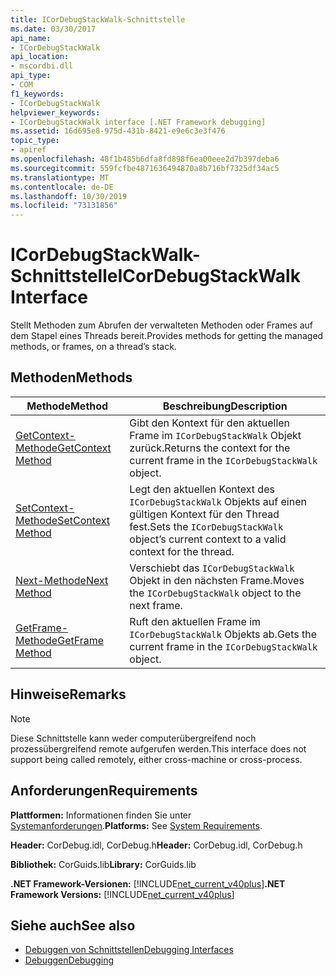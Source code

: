 ```yaml
---
title: ICorDebugStackWalk-Schnittstelle
ms.date: 03/30/2017
api_name:
- ICorDebugStackWalk
api_location:
- mscordbi.dll
api_type:
- COM
f1_keywords:
- ICorDebugStackWalk
helpviewer_keywords:
- ICorDebugStackWalk interface [.NET Framework debugging]
ms.assetid: 16d695e8-975d-431b-8421-e9e6c3e3f476
topic_type:
- apiref
ms.openlocfilehash: 48f1b485b6dfa8fd898f6ea00eee2d7b397deba6
ms.sourcegitcommit: 559fcfbe4871636494870a8b716bf7325df34ac5
ms.translationtype: MT
ms.contentlocale: de-DE
ms.lasthandoff: 10/30/2019
ms.locfileid: "73131856"
---
```

# <a name="icordebugstackwalk-interface"></a><span data-ttu-id="1a7a3-102">ICorDebugStackWalk-Schnittstelle</span><span class="sxs-lookup"><span data-stu-id="1a7a3-102">ICorDebugStackWalk Interface</span></span>
<span data-ttu-id="1a7a3-103">Stellt Methoden zum Abrufen der verwalteten Methoden oder Frames auf dem Stapel eines Threads bereit.</span><span class="sxs-lookup"><span data-stu-id="1a7a3-103">Provides methods for getting the managed methods, or frames, on a thread’s stack.</span></span>  
  
## <a name="methods"></a><span data-ttu-id="1a7a3-104">Methoden</span><span class="sxs-lookup"><span data-stu-id="1a7a3-104">Methods</span></span>  
  
|<span data-ttu-id="1a7a3-105">Methode</span><span class="sxs-lookup"><span data-stu-id="1a7a3-105">Method</span></span>|<span data-ttu-id="1a7a3-106">Beschreibung</span><span class="sxs-lookup"><span data-stu-id="1a7a3-106">Description</span></span>|  
|------------|-----------------|  
|[<span data-ttu-id="1a7a3-107">GetContext-Methode</span><span class="sxs-lookup"><span data-stu-id="1a7a3-107">GetContext Method</span></span>](../../../../docs/framework/unmanaged-api/debugging/icordebugstackwalk-getcontext-method.md)|<span data-ttu-id="1a7a3-108">Gibt den Kontext für den aktuellen Frame im `ICorDebugStackWalk` Objekt zurück.</span><span class="sxs-lookup"><span data-stu-id="1a7a3-108">Returns the context for the current frame in the `ICorDebugStackWalk` object.</span></span>|  
|[<span data-ttu-id="1a7a3-109">SetContext-Methode</span><span class="sxs-lookup"><span data-stu-id="1a7a3-109">SetContext Method</span></span>](../../../../docs/framework/unmanaged-api/debugging/icordebugstackwalk-setcontext-method.md)|<span data-ttu-id="1a7a3-110">Legt den aktuellen Kontext des `ICorDebugStackWalk` Objekts auf einen gültigen Kontext für den Thread fest.</span><span class="sxs-lookup"><span data-stu-id="1a7a3-110">Sets the `ICorDebugStackWalk` object’s current context to a valid context for the thread.</span></span>|  
|[<span data-ttu-id="1a7a3-111">Next-Methode</span><span class="sxs-lookup"><span data-stu-id="1a7a3-111">Next Method</span></span>](../../../../docs/framework/unmanaged-api/debugging/icordebugstackwalk-next-method.md)|<span data-ttu-id="1a7a3-112">Verschiebt das `ICorDebugStackWalk` Objekt in den nächsten Frame.</span><span class="sxs-lookup"><span data-stu-id="1a7a3-112">Moves the `ICorDebugStackWalk` object to the next frame.</span></span>|  
|[<span data-ttu-id="1a7a3-113">GetFrame-Methode</span><span class="sxs-lookup"><span data-stu-id="1a7a3-113">GetFrame Method</span></span>](../../../../docs/framework/unmanaged-api/debugging/icordebugstackwalk-getframe-method.md)|<span data-ttu-id="1a7a3-114">Ruft den aktuellen Frame im `ICorDebugStackWalk` Objekts ab.</span><span class="sxs-lookup"><span data-stu-id="1a7a3-114">Gets the current frame in the `ICorDebugStackWalk` object.</span></span>|  
  
## <a name="remarks"></a><span data-ttu-id="1a7a3-115">Hinweise</span><span class="sxs-lookup"><span data-stu-id="1a7a3-115">Remarks</span></span>  
  
> [!NOTE]
> <span data-ttu-id="1a7a3-116">Diese Schnittstelle kann weder computerübergreifend noch prozessübergreifend remote aufgerufen werden.</span><span class="sxs-lookup"><span data-stu-id="1a7a3-116">This interface does not support being called remotely, either cross-machine or cross-process.</span></span>  
  
## <a name="requirements"></a><span data-ttu-id="1a7a3-117">Anforderungen</span><span class="sxs-lookup"><span data-stu-id="1a7a3-117">Requirements</span></span>  
 <span data-ttu-id="1a7a3-118">**Plattformen:** Informationen finden Sie unter [Systemanforderungen](../../../../docs/framework/get-started/system-requirements.md).</span><span class="sxs-lookup"><span data-stu-id="1a7a3-118">**Platforms:** See [System Requirements](../../../../docs/framework/get-started/system-requirements.md).</span></span>  
  
 <span data-ttu-id="1a7a3-119">**Header:** CorDebug.idl, CorDebug.h</span><span class="sxs-lookup"><span data-stu-id="1a7a3-119">**Header:** CorDebug.idl, CorDebug.h</span></span>  
  
 <span data-ttu-id="1a7a3-120">**Bibliothek:** CorGuids.lib</span><span class="sxs-lookup"><span data-stu-id="1a7a3-120">**Library:** CorGuids.lib</span></span>  
  
 <span data-ttu-id="1a7a3-121">**.NET Framework-Versionen:** [!INCLUDE[net_current_v40plus](../../../../includes/net-current-v40plus-md.md)]</span><span class="sxs-lookup"><span data-stu-id="1a7a3-121">**.NET Framework Versions:** [!INCLUDE[net_current_v40plus](../../../../includes/net-current-v40plus-md.md)]</span></span>  
  
## <a name="see-also"></a><span data-ttu-id="1a7a3-122">Siehe auch</span><span class="sxs-lookup"><span data-stu-id="1a7a3-122">See also</span></span>

- [<span data-ttu-id="1a7a3-123">Debuggen von Schnittstellen</span><span class="sxs-lookup"><span data-stu-id="1a7a3-123">Debugging Interfaces</span></span>](../../../../docs/framework/unmanaged-api/debugging/debugging-interfaces.md)
- [<span data-ttu-id="1a7a3-124">Debuggen</span><span class="sxs-lookup"><span data-stu-id="1a7a3-124">Debugging</span></span>](../../../../docs/framework/unmanaged-api/debugging/index.md)
